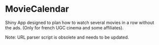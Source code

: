 MovieCalendar
=============

Shiny App designed to plan how to watch several movies in a row without the ads.
(Only for french UGC cinema and some affiliates).

Note: URL parser script is obsolete and needs to be updated.
